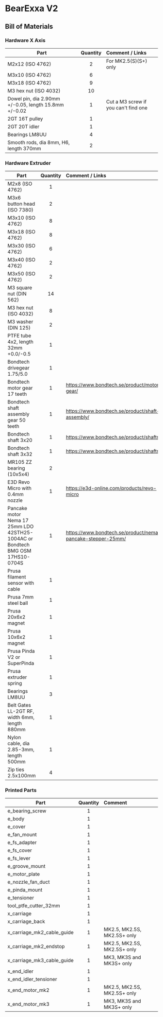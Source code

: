 # BearExxa V2

## Bill of Materials


### Hardware X Axis

| Part                                                 | Quantity | Comment / Links                      |
|------------------------------------------------------|:--------:|:-------------------------------------|
| M2x12 (ISO 4762)                                     |     2    | For MK2.5(S)(S+) only                |
| M3x10 (ISO 4762)                                     |     6    |                                      |
| M3x18 (ISO 4762)                                     |     9    |                                      |
| M3 hex nut (ISO 4032)                                |    10    |                                      |
| Dowel pin, dia 2.90mm +/-0.05, length 15.8mm +/-0.02 |     1    | Cut a M3 screw if you can't find one |
| 2GT 16T pulley                                       |     1    |                                      |
| 2GT 20T idler                                        |     1    |                                      |
| Bearings LM8UU                                       |     4    |                                      |
| Smooth rods, dia 8mm, H6, length 370mm               |     2    |                                      |


### Hardware Extruder

| Part                                          | Quantity | Comment / Links                                 |
|-----------------------------------------------|:--------:|:------------------------------------------------|
| M2x8 (ISO 4762)                               |     1    |                                                 |
| M3x6 button head (ISO 7380)                   |     2    |                                                 |
| M3x10 (ISO 4762)                              |     8    |                                                 |
| M3x18 (ISO 4762)                              |     8    |                                                 |
| M3x30 (ISO 4762)                              |     6    |                                                 |
| M3x40 (ISO 4762)                              |     2    |                                                 |
| M3x50 (ISO 4762)                              |     2    |                                                 |
| M3 square nut (DIN 562)                       |    14    |                                                 |
| M3 hex nut (ISO 4032)                         |     8    |                                                 |
| M3 washer (DIN 125)                           |     2    |                                                 |
| PTFE tube 4x2, length 32mm +0.0/-0.5          |     1    |                                                 |
| Bondtech drivegear 1.75/5.0                   |     1    |                                                 |
| Bondtech motor gear 17 teeth                  |     1    | https://www.bondtech.se/product/motor-gear/     |
| Bondtech shaft assembly gear 50 teeth         |     1    | https://www.bondtech.se/product/shaft-assembly/ |
| Bondtech shaft 3x20                           |     1    | https://www.bondtech.se/product/shafts/         |
| Bondtech shaft 3x32                           |     1    | https://www.bondtech.se/product/shafts/         |
| MR105 ZZ bearing (10x5x4)                     |     2    |                                                 |
| E3D Revo Micro with 0.4mm nozzle              |     1    | https://e3d-online.com/products/revo-micro      |
| Pancake motor Nema 17 25mm LDO 42STH25-1004AC or Bondtech BMG OSM 17HS10-0704S |     1    | https://www.bondtech.se/product/nema17-pancake-stepper-25mm/ |
| Prusa filament sensor with cable              |     1    |                                                 |
| Prusa 7mm steel ball                          |     1    |                                                 |
| Prusa 20x6x2 magnet                           |     1    |                                                 |
| Prusa 10x6x2 magnet                           |     1    |                                                 |
| Prusa Pinda V2 or SuperPinda                  |     1    |                                                 |
| Prusa extruder spring                         |     1    |                                                 |
| Bearings LM8UU                                |     3    |                                                 |
| Belt Gates LL-2GT RF, width 6mm, length 880mm |     1    |                                                 |
| Nylon cable, dia 2.85-3mm, length 500mm       |     1    |                                                 |
| Zip ties 2.5x100mm                            |     4    |                                                 |


### Printed Parts

| Part                       | Quantity | Comment                     |
|----------------------------|:--------:|:----------------------------|
| e_bearing_screw            |     1    |                             |
| e_body                     |     1    |                             |
| e_cover                    |     1    |                             |
| e_fan_mount                |     1    |                             |
| e_fs_adapter               |     1    |                             |
| e_fs_cover                 |     1    |                             |
| e_fs_lever                 |     1    |                             |
| e_groove_mount             |     1    |                             |
| e_motor_plate              |     1    |                             |
| e_nozzle_fan_duct          |     1    |                             |
| e_pinda_mount              |     1    |                             |
| e_tensioner                |     1    |                             |
| tool_ptfe_cutter_32mm      |     1    |                             |
| x_carriage                 |     1    |                             |
| x_carriage_back            |     1    |                             |
| x_carriage_mk2_cable_guide |     1    | MK2.5, MK2.5S, MK2.5S+ only |
| x_carriage_mk2_endstop     |     1    | MK2.5, MK2.5S, MK2.5S+ only |
| x_carriage_mk3_cable_guide |     1    | MK3, MK3S and MK3S+ only    |
| x_end_idler                |     1    |                             |
| x_end_idler_tensioner      |     1    |                             |
| x_end_motor_mk2            |     1    | MK2.5, MK2.5S, MK2.5S+ only |
| x_end_motor_mk3            |     1    | MK3, MK3S and MK3S+ only    |
